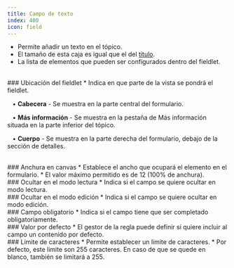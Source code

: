 ```yaml
---
title: Campo de texto
index: 400
icon: field
---
```

* Permite añadir un texto en el tópico.
* El tamaño de esta caja es igual que el del [titulo](Reglas/Paleta/Fieldlets/Title). 
* La lista de elementos que pueden ser configurados dentro del fieldlet.

<br />
### Ubicación del fieldlet
* Indica en que parte de la vista se pondrá el fieldlet. <br />

&nbsp; &nbsp;• **Cabecera** - Se muestra en la parte central del formulario. <br />

&nbsp; &nbsp;• **Más información** - Se muestra en la pestaña de Más información situada en la parte inferior del tópico.<br />

&nbsp; &nbsp;• **Cuerpo** - Se muestra en la parte derecha del formulario, debajo de la sección de detalles.<br />

<br />
### Anchura en canvas
* Establece el ancho que ocupará el elemento en el formulario.
* El valor máximo permitido es de 12 (100% de anchura).

<br />
### Ocultar en el modo lectura
* Indica si el campo se quiere ocultar en modo lectura.

<br />
### Ocultar en el modo edición
* Indica si el campo se quiere ocultar en modo edición.

<br />
### Campo obligatorio
* Indica si el campo tiene que ser completado obligatoriamente.


<br />
### Valor por defecto
* El gestor de la regla puede definir si quiere incluir al campo un contenido por defecto.

<br />
###  Límite de caracteres
* Permite establecer un limite de caracteres.
* Por defecto, este limite son 255 caracteres. En caso de que se quede en blanco, también se limitará a 255.